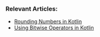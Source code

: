 ### Relevant Articles:

- [Rounding Numbers in Kotlin](https://www.baeldung.com/kotlin/round-numbers)
- [Using Bitwise Operators in Kotlin](https://www.baeldung.com/kotlin/bitwise-operators)
